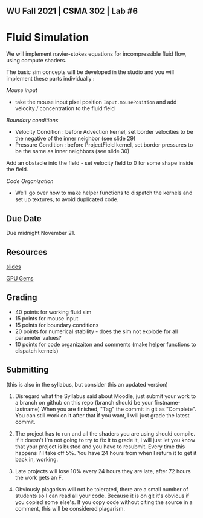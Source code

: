 WU Fall 2021 | CSMA 302 | Lab #6
---
# Fluid Simulation

We will implement navier-stokes equations for incompressible fluid flow, using compute shaders.

The basic sim concepts will be developed in the studio and you will implement these parts individually :

*Mouse input*

 - take the mouse input pixel position `Input.mousePosition` and add velocity / concentration to the fluid field
 
*Boundary conditions*

 - Velocity Condition : before Advection kernel, set border velocities to be the negative of the inner neighbor (see slide 29)
 - Pressure Condition : before ProjectField kernel, set border pressures to be the same as inner neighbors (see slide 30)

Add an obstacle into the field  - set velocity field to 0 for some shape inside the field.

*Code Organization*

 - We'll go over how to make helper functions to dispatch the kernels and set up textures, to avoid duplicated code.

## Due Date

Due midnight November 21.

## Resources

[slides](https://docs.google.com/presentation/d/1xJB5mM8XYn44ucQRyh1mzvH4k4dz85qVFZ5OYxjK-JM/edit?usp=sharing)

[GPU Gems]( https://developer.download.nvidia.com/books/HTML/gpugems/gpugems_ch38.html)

## Grading

 - 40 points for working fluid sim
 - 15 points for mouse input
 - 15 points for boundary conditions 
 - 20 points for numerical stability - does the sim not explode for all parameter values?
 - 10 points for code organizaiton and comments (make helper functions to dispatch kernels)


## Submitting 
(this is also in the syllabus, but consider this an updated version)

1. Disregard what the Syllabus said about Moodle, just submit your work to a branch on github on this repo (branch should be your firstname-lastname)
When you are finished, "Tag" the commit in git as "Complete". You can still work on it after that if you want, I will just grade the latest commit.

2. The project has to run and all the shaders you are using should compile. If it doesn't I'm not going to try to fix it to grade it, I will just let you know that your project is busted and you have to resubmit.  Every time this happens I'll take off 5%. You have 24 hours from when I return it to get it back in, working. 

3. Late projects will lose 10% every 24 hours they are late, after 72 hours the work gets an F. 

4. Obviously plagarism will not be tolerated, there are a small number of students so I can read all your code. Because it is on git it's obvious if you copied some else's. If you copy code without citing the source in a comment, this will be considered plagarism. 
